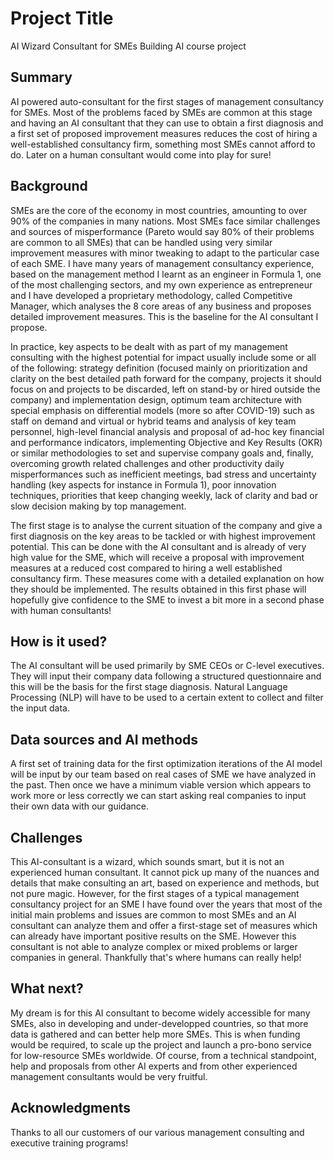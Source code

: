 <!-- This is the markdown template for the final project of the Building AI course, 
created by Reaktor Innovations and University of Helsinki. 
Copy the template, paste it to your GitHub README and edit! -->

# Project Title

AI Wizard Consultant for SMEs
Building AI course project

## Summary

AI powered auto-consultant for the first stages of management consultancy for SMEs. Most of the problems faced by SMEs are common at this stage and having an AI consultant that they can use to obtain a first diagnosis and a first set of proposed improvement measures reduces the cost of hiring a well-established consultancy firm, something most SMEs cannot afford to do. Later on a human consultant would come into play for sure! 


## Background

SMEs are the core of the economy in most countries, amounting to over 90% of the companies in many nations. Most SMEs face similar challenges and sources of misperformance (Pareto would say 80% of their problems are common to all SMEs) that can be handled using very similar improvement measures with minor tweaking to adapt to the particular case of each SME. I have many years of management consultancy experience, based on the management method I learnt as an engineer in Formula 1, one of the most challenging sectors, and my own experience as entrepreneur and I have developed a proprietary methodology, called Competitive Manager, which analyses the 8 core areas of any business and proposes detailed improvement measures. This is the baseline for the AI consultant I propose. 

In practice, key aspects to be dealt with as part of my management consulting with the highest potential for impact usually include some or all of the following: strategy definition (focused mainly on prioritization and clarity on the best detailed path forward for the company, projects it should focus on and projects to be discarded, left on stand-by or hired outside the company) and implementation design, optimum team architecture with special emphasis on differential models (more so after COVID-19) such as staff on demand and virtual or hybrid teams and analysis of key team personnel, high-level financial analysis and proposal of ad-hoc key financial and performance indicators, implementing Objective and Key Results (OKR) or similar methodologies to set and supervise company goals and, finally, overcoming growth related challenges and other productivity daily misperformances such as inefficient meetings, bad stress and uncertainty handling (key aspects for instance in Formula 1), poor innovation techniques, priorities that keep changing weekly, lack of clarity and bad or slow decision making by top management. 

The first stage is to analyse the current situation of the company and give a first diagnosis on the key areas to be tackled or with highest improvement potential. This can be done with the AI consultant and is already of very high value for the SME, which will receive a proposal with improvement measures at a reduced cost compared to hiring a well established consultancy firm. These measures come with a detailed explanation on how they should be implemented. The results obtained in this first phase will hopefully give confidence to the SME to invest a bit more in a second phase with human consultants!


## How is it used?

The AI consultant will be used primarily by SME CEOs or C-level executives. They will input their company data following a structured questionnaire and this will be the basis for the first stage diagnosis. Natural Language Processing (NLP) will have to be used to a certain extent to collect and filter the input data.



## Data sources and AI methods

A first set of training data for the first optimization iterations of the AI model will be input by our team based on real cases of SME we have analyzed in the past.
Then once we have a minimum viable version which appears to work more or less correctly we can start asking real companies to input their own data with our guidance.


## Challenges

This AI-consultant is a wizard, which sounds smart, but it is not an experienced human consultant. It cannot pick up many of the nuances and details that make consulting an art, based on experience and methods, but not pure magic. However, for the first stages of a typical management consultancy project for an SME I have found over the years that most of the initial main problems and issues are common to most SMEs and an AI consultant can analyze them and offer a first-stage set of measures which can already have important positive results on the SME. However this consultant is not able to analyze complex or mixed problems or larger companies in general. Thankfully that's where humans can really help! 

## What next?

My dream is for this AI consultant to become widely accessible for many SMEs, also in developing and under-developped countries, so that more data is gathered and can better help more SMEs. This is when funding would be required, to scale up the project and launch a pro-bono service for low-resource SMEs worldwide. Of course, from a technical standpoint, help and proposals from other AI experts and from other experienced management consultants would be very fruitful.


## Acknowledgments

Thanks to all our customers of our various management consulting and executive training programs!

